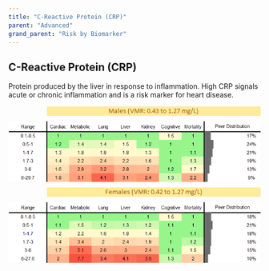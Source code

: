 ```yaml
---
title: "C-Reactive Protein (CRP)"
parent: "Advanced"
grand_parent: "Risk by Biomarker"
---
```



## C-Reactive Protein (CRP)


Protein produced by the liver in response to inflammation. High CRP signals acute or chronic inflammation and is a risk marker for heart disease.

<div style="display: flex; flex-direction: column; gap: 10px;">

  <img src="/assets/images/vmrbiomarker_crp__male.png" alt="C-Reactive Protein (CRP) VMR Male" style="margin-left: 15%">
  <img src="/assets/images/rr_crp__male.png" alt="C-Reactive Protein (CRP) RR Male">

  <img src="/assets/images/vmrbiomarker_crp__female.png" alt="C-Reactive Protein (CRP) VMR Female" style="margin-left: 15%; ">
  <img src="/assets/images/rr_crp__female.png" alt="C-Reactive Protein (CRP) RR Female">

</div>




